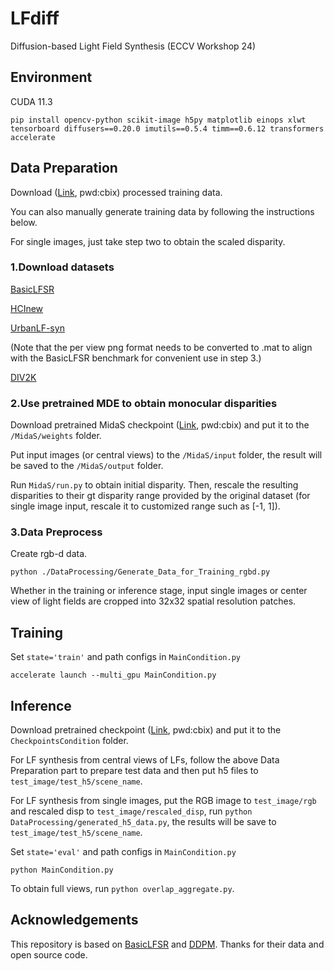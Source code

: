 # LFdiff

Diffusion-based Light Field Synthesis (ECCV Workshop 24)

## Environment
CUDA 11.3

```pip install opencv-python scikit-image h5py matplotlib einops xlwt tensorboard diffusers==0.20.0 imutils==0.5.4 timm==0.6.12 transformers accelerate```




## Data Preparation

Download ([Link](https://pan.baidu.com/s/1LSmRowQE3fG4NW7CCJdiPw), pwd:cbix) processed training data.

You can also manually generate training data by following the instructions below.

For single images, just take step two to obtain the scaled disparity.

### 1.Download datasets

[BasicLFSR](https://github.com/ZhengyuLiang24/BasicLFSR)

[HCInew](https://lightfield-analysis.uni-konstanz.de/)

[UrbanLF-syn](https://github.com/HAWKEYE-Group/UrbanLF)

(Note that the per view png format needs to be converted to .mat to align with the BasicLFSR benchmark for convenient use in step 3.)

[DIV2K](https://data.vision.ee.ethz.ch/cvl/DIV2K/)




### 2.Use pretrained MDE to obtain monocular disparities

Download pretrained MidaS checkpoint ([Link](https://pan.baidu.com/s/1LSmRowQE3fG4NW7CCJdiPw), pwd:cbix) and put it to the ```/MidaS/weights``` folder.

Put input images (or central views) to the ```/MidaS/input``` folder, the result will be saved to the ```/MidaS/output``` folder.

Run ```MidaS/run.py``` to obtain initial disparity. Then, rescale the resulting disparities to their gt disparity range provided by the original dataset (for single image input, rescale it to customized range such as [-1, 1]).

### 3.Data Preprocess
Create rgb-d data.

```python ./DataProcessing/Generate_Data_for_Training_rgbd.py```

Whether in the training or inference stage, input single images or center view of light fields are cropped into 32x32 spatial resolution patches.


## Training

Set ```state='train'``` and path configs in ```MainCondition.py```

```accelerate launch --multi_gpu MainCondition.py```


## Inference

Download pretrained checkpoint ([Link](https://pan.baidu.com/s/1LSmRowQE3fG4NW7CCJdiPw), pwd:cbix) and put it to the ```CheckpointsCondition``` folder.

For LF synthesis from central views of LFs, follow the above Data Preparation part to prepare test data and then put h5 files to ```test_image/test_h5/scene_name```.

For LF synthesis from single images, put the RGB image to ```test_image/rgb``` and rescaled disp to ```test_image/rescaled_disp```, run ```python DataProcessing/generated_h5_data.py```, the results will be save to ```test_image/test_h5/scene_name```. 

Set ```state='eval'``` and path configs in ```MainCondition.py```

```python MainCondition.py```

To obtain full views, run ```python overlap_aggregate.py```.


## Acknowledgements

This repository is based on [BasicLFSR](https://github.com/ZhengyuLiang24/BasicLFSR) and [DDPM](https://github.com/zoubohao/DenoisingDiffusionProbabilityModel-ddpm-).
Thanks for their data and open source code.